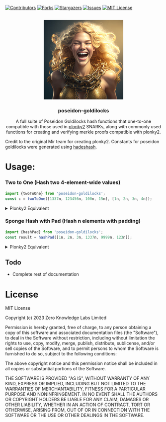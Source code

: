 <!-- Improved compatibility of back to top link: See: https://github.com/OpenAssetStandards/poseidon-goldilocks/pull/73 -->
<a name="readme-top"></a>
[![Contributors][contributors-shield]][contributors-url]
[![Forks][forks-shield]][forks-url]
[![Stargazers][stars-shield]][stars-url]
[![Issues][issues-shield]][issues-url]
[![MIT License][license-shield]][license-url]




<!-- PROJECT LOGO -->
<br />
<div align="center">
  <a href="https://github.com/OpenAssetStandards/poseidon-goldilocks">
  <img width="256" height="256" src="docs/images/goldilocks.jpg?raw=true">
  </a>

  <h3 align="center">poseidon-goldilocks</h3>

  <p align="center">
A full suite of Poseidon Goldilocks hash functions that one-to-one compatible with those used in <a href="https://github.com/mir-protocol/plonky2">plonky2</a> SNARKs, along with commonly used functions for creating and verifying merkle proofs compatible with plonky2.
  </p>
</div>

Credit to the original Mir team for creating plonky2. 
Constants for poseidon goldilocks were generated using [hadeshash](https://extgit.iaik.tugraz.at/krypto/hadeshash).


# Usage:
### Two to One (Hash two 4-element-wide values)
```javascript
import {twoToOne} from 'poseidon-goldilocks';
const c = twoToOne([1337n, 123456n, 100n, 15n], [1n, 2n, 3n, 4n]);
```
<details><summary>Plonky2 Equivalent</summary>
<p>
```rust
type F = GoldilocksField;
let a = HashOut { elements: [
  F::from_noncanonical_u64(1337),
  F::from_noncanonical_u64(123456),
  F::from_noncanonical_u64(100),
  F::from_noncanonical_u64(15),
] };
let b = HashOut { elements: [
  F::from_noncanonical_u64(1),
  F::from_noncanonical_u64(2),
  F::from_noncanonical_u64(3),
  F::from_noncanonical_u64(4),
] };
let c = PoseidonHash::two_to_one(a, b);
```
</p>
</details>

### Sponge Hash with Pad (Hash n elements with padding)
```javascript
import {hashPad} from 'poseidon-goldilocks';
const result = hashPad([1n, 2n, 3n, 1337n, 9999n, 123n]);
```
<details><summary>Plonky2 Equivalent</summary>
<p>
```rust
type F = GoldilocksField;
let result = PoseidonHash::hash_pad(&[
  F::from_noncanonical_u64(1),
  F::from_noncanonical_u64(2),
  F::from_noncanonical_u64(3),
  F::from_noncanonical_u64(1337),
  F::from_noncanonical_u64(9999),
  F::from_noncanonical_u64(123),
]);
```
</p>
</details>


## Todo
* Complete rest of documentation

# License
MIT License

Copyright (c) 2023 Zero Knowledge Labs Limited

Permission is hereby granted, free of charge, to any person obtaining a copy
of this software and associated documentation files (the "Software"), to deal
in the Software without restriction, including without limitation the rights
to use, copy, modify, merge, publish, distribute, sublicense, and/or sell
copies of the Software, and to permit persons to whom the Software is
furnished to do so, subject to the following conditions:

The above copyright notice and this permission notice shall be included in all
copies or substantial portions of the Software.

THE SOFTWARE IS PROVIDED "AS IS", WITHOUT WARRANTY OF ANY KIND, EXPRESS OR
IMPLIED, INCLUDING BUT NOT LIMITED TO THE WARRANTIES OF MERCHANTABILITY,
FITNESS FOR A PARTICULAR PURPOSE AND NONINFRINGEMENT. IN NO EVENT SHALL THE
AUTHORS OR COPYRIGHT HOLDERS BE LIABLE FOR ANY CLAIM, DAMAGES OR OTHER
LIABILITY, WHETHER IN AN ACTION OF CONTRACT, TORT OR OTHERWISE, ARISING FROM,
OUT OF OR IN CONNECTION WITH THE SOFTWARE OR THE USE OR OTHER DEALINGS IN THE
SOFTWARE.



<!-- MARKDOWN LINKS & IMAGES -->
<!-- https://www.markdownguide.org/basic-syntax/#reference-style-links -->
[contributors-shield]: https://img.shields.io/github/contributors/OpenAssetStandards/poseidon-goldilocks.svg?style=for-the-badge
[contributors-url]: https://github.com/OpenAssetStandards/poseidon-goldilocks/graphs/contributors
[forks-shield]: https://img.shields.io/github/forks/OpenAssetStandards/poseidon-goldilocks.svg?style=for-the-badge
[forks-url]: https://github.com/OpenAssetStandards/poseidon-goldilocks/network/members
[stars-shield]: https://img.shields.io/github/stars/OpenAssetStandards/poseidon-goldilocks.svg?style=for-the-badge
[stars-url]: https://github.com/OpenAssetStandards/poseidon-goldilocks/stargazers
[issues-shield]: https://img.shields.io/github/issues/OpenAssetStandards/poseidon-goldilocks.svg?style=for-the-badge
[issues-url]: https://github.com/OpenAssetStandards/poseidon-goldilocks/issues
[license-shield]: https://img.shields.io/github/license/OpenAssetStandards/poseidon-goldilocks.svg?style=for-the-badge
[license-url]: https://github.com/OpenAssetStandards/poseidon-goldilocks/blob/master/LICENSE